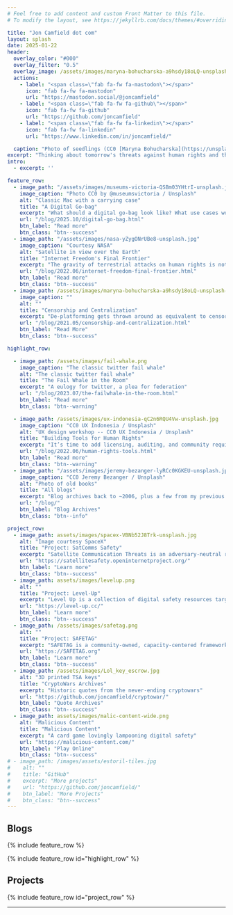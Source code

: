 ```yaml
---
# Feel free to add content and custom Front Matter to this file.
# To modify the layout, see https://jekyllrb.com/docs/themes/#overriding-theme-defaults

title: "Jon Camfield dot com"
layout: splash
date: 2025-01-22
header:
  overlay_color: "#000"
  overlay_filter: "0.5"
  overlay_image: /assets/images/maryna-bohucharska-a9hsdy18oLQ-unsplash-glitched.png
  actions:
    - label: "<span class=\"fab fa-fw fa-mastodon\"></span>"
      icon: "fab fa-fw fa-mastodon"
      url: "https://mastodon.social/@joncamfield"
    - label: "<span class=\"fab fa-fw fa-github\"></span>"
      icon: "fab fa-fw fa-github"
      url: "https://github.com/joncamfield"
    - label: "<span class=\"fab fa-fw fa-linkedin\"></span>"
      icon: "fab fa-fw fa-linkedin"
      url: "https://www.linkedin.com/in/joncamfield/"

  caption: "Photo of seedlings (CC0 [Maryna Bohucharska](https://unsplash.com/@bohucharska) / Unsplash) filtered with [Glimpse](https://glimpse-editor.org/)"
excerpt: "Thinking about tomorrow's threats against human rights and the open Internet. Frustrated Optimist, open source nerd, gardener, salsa dancer, cook, husband, dad, embarrassed Texan. Opinions here are my own. he/they"
intro:
  - excerpt: ''

feature_row:
  - image_path: "/assets/images/museums-victoria-QSBm03YHtrI-unsplash.jpg"
    image_caption: "Photo CC0 by @museumsvictoria / Unsplash"
    alt: "Classic Mac with a carrying case"
    title: "A Digital Go-bag"
    excerpt: "What should a digital go-bag look like? What use cases would it focus on? I’ve settled on three guiding principles: Community, Content, and Connectivity. "
    url: "/blog/2025.10/digital-go-bag.html"
    btn_label: "Read more"
    btn_class: "btn--success"
  - image_path: "/assets/images/nasa-yZygONrUBe8-unsplash.jpg"
    image_caption: "Courtesy NASA"
    alt: "Satellite in view over the Earth"
    title: "Internet Freedom's Final Frontier"
    excerpt: "The gravity of terrestrial attacks on human rights is not magically escaped in orbit "
    url: "/blog/2022.06/internet-freedom-final-frontier.html"
    btn_label: "Read more"
    btn_class: "btn--success"
  - image_path: /assets/images/maryna-bohucharska-a9hsdy18oLQ-unsplash-merged.png
    image_caption: ""
    alt: ""
    title: "Censorship and Centralization"
    excerpt: "De-platforming gets thrown around as equivalent to censorship or getting kicked off of the Internet, but this is a dangerous and self-fulfilling lie."
    url: "/blog/2021.05/censorship-and-centralization.html"
    btn_label: "Read More"
    btn_class: "btn--success"

highlight_row:

  - image_path: /assets/images/fail-whale.png
    image_caption: "The classic twitter fail whale"
    alt: "The classic twitter fail whale"
    title: "The Fail Whale in the Room"
    excerpt: "A eulogy for twitter, a plea for federation"
    url: "/blog/2023.07/the-failwhale-in-the-room.html"
    btn_label: "Read more"
    btn_class: "btn--warning"

  - image_path: /assets/images/ux-indonesia-qC2n6RQU4Vw-unsplash.jpg
    image_caption: "CC0 UX Indonesia / Unsplash"
    alt: "UX design workshop -- CC0 UX Indonesia / Unsplash"
    title: "Building Tools for Human Rights"
    excerpt: "It’s time to add licensing, auditing, and community requirements to our tool funding process to reduce risks while also contributing to building more inclusive tools "
    url: "/blog/2022.06/human-rights-tools.html"
    btn_label: "Read more"
    btn_class: "btn--warning"
  - image_path: "/assets/images/jeremy-bezanger-lyRCc0KGKEU-unsplash.jpg"
    image_caption: "CC0 Jeremy Bezanger / Unsplash"
    alt: "Photo of old books"
    title: "All blogs"
    excerpt: "Blog archives back to ~2006, plus a few from my previous blog dating to 1999 - you can also browse by [category](/categories/) or [tags](/tags/)"
    url: "/blog/"
    btn_label: "Blog Archives"
    btn_class: "btn--info"

project_row:
  - image_path: assets/images/spacex-VBNb52J8Trk-unsplash.jpg
    alt: "Image courtesy SpaceX"
    title: "Project: SatComms Safety"
    excerpt: "Satellite Communication Threats is an adversary-neutral review of known risks with satellite communications (satphones, BGANs, and LEO-orbit (StarLink) terminals). "
    url: "https://satellitesafety.openinternetproject.org/"
    btn_label: "Learn more"
    btn_class: "btn--success"
  - image_path: assets/images/levelup.png
    alt: ""
    title: "Project: Level-Up"
    excerpt: "Level Up is a collection of digital safety resources targeted at trainers to build more engaging and impactful curricula"
    url: "https://level-up.cc/"
    btn_label: "Learn more"
    btn_class: "btn--success"
  - image_path: /assets/images/safetag.png
    alt: ""
    title: "Project: SAFETAG"
    excerpt: "SAFETAG is a community-owned, capacity-centered framework for organizational digital security assessment that I co-authored."
    url: "https://SAFETAG.org"
    btn_label: "Learn more"
    btn_class: "btn--success"
  - image_path: /assets/images/Lol_key_escrow.jpg
    alt: "3D printed TSA keys"
    title: "CryptoWars Archives"
    excerpt: "Historic quotes from the never-ending cryptowars"
    url: "https://github.com/joncamfield/cryptowar/"
    btn_label: "Quote Archives"
    btn_class: "btn--success"
  - image_path: assets/images/malic-content-wide.png
    alt: "Malicious Content"
    title: "Malicious Content"
    excerpt: "A card game lovingly lampooning digital safety"
    url: "https://malicious-content.com/"
    btn_label: "Play Online"
    btn_class: "btn--success"
# - image_path: /images/assets/estoril-tiles.jpg
#    alt: ""
#    title: "GitHub"
#    excerpt: "More projects"
#    url: "https://github.com/joncamfield/"
#    btn_label: "More Projects"
#    btn_class: "btn--success"
---
```

<!--{% include feature_row id="intro" type="center" %}-->
## Blogs

{% include feature_row %}

{% include feature_row id="highlight_row" %}

## Projects

{% include feature_row id="project_row" %}

---

<script src="https://pitwebring.billhunt.dev/webring.js"></script>
  <script>showWebring(true);</script>


